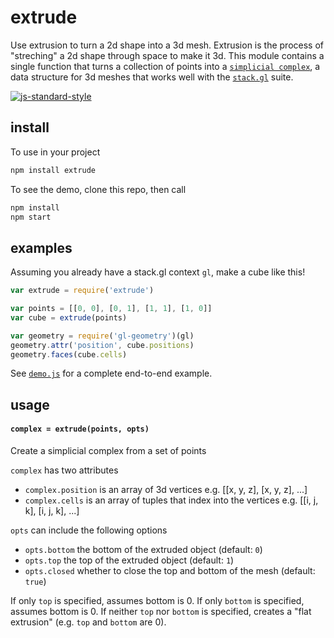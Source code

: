 # extrude

Use extrusion to turn a 2d shape into a 3d mesh. Extrusion is the process of "streching" a 2d shape through space to make it 3d. This module contains a single function that turns a collection of points into a [`simplicial complex`](https://github.com/mikolalysenko/simplicial-complex), a data structure for 3d meshes that works well with the [`stack.gl`](http://stack.gl/) suite.

[![js-standard-style](https://cdn.rawgit.com/feross/standard/master/badge.svg)](https://github.com/feross/standard)


## install

To use in your project

```javascript
npm install extrude
```

To see the demo, clone this repo, then call

```javascript
npm install
npm start
```

## examples

Assuming you already have a stack.gl context `gl`, make a cube like this!

```javascript
var extrude = require('extrude')

var points = [[0, 0], [0, 1], [1, 1], [1, 0]]
var cube = extrude(points)

var geometry = require('gl-geometry')(gl)
geometry.attr('position', cube.positions)
geometry.faces(cube.cells)
```

See [`demo.js`](demo.js) for a complete end-to-end example.

## usage

#### `complex = extrude(points, opts)`

Create a simplicial complex from a set of points

`complex` has two attributes
- `complex.position` is an array of 3d vertices e.g. [[x, y, z], [x, y, z], ...]
- `complex.cells` is an array of tuples that index into the vertices e.g. [[i, j, k], [i, j, k], ...]

`opts` can include the following options
- `opts.bottom` the bottom of the extruded object (default: `0`)
- `opts.top` the top of the extruded object (default: `1`)
- `opts.closed` whether to close the top and bottom of the mesh (default: `true`)

If only `top` is specified, assumes bottom is 0. If only `bottom` is specified, assumes bottom is 0. If neither `top` nor `bottom` is specified, creates a "flat extrusion" (e.g. `top` and `bottom` are 0).
